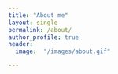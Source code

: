 ```yaml
---
title: "About me"
layout: single
permalink: /about/
author_profile: true
header:
  image:  "/images/about.gif"

---
```



    

 
